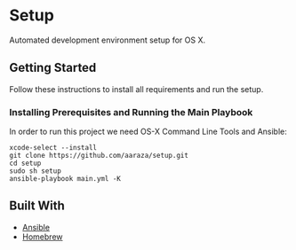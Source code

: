 # Setup

Automated development environment setup for OS X.

## Getting Started

Follow these instructions to install all requirements and run the setup.

### Installing Prerequisites and Running the Main Playbook 
In order to run this project we need OS-X Command Line Tools and Ansible:
```
xcode-select --install
git clone https://github.com/aaraza/setup.git
cd setup
sudo sh setup
ansible-playbook main.yml -K
```

## Built With
- [Ansible](https://www.ansible.com/)
- [Homebrew](https://brew.sh/)
